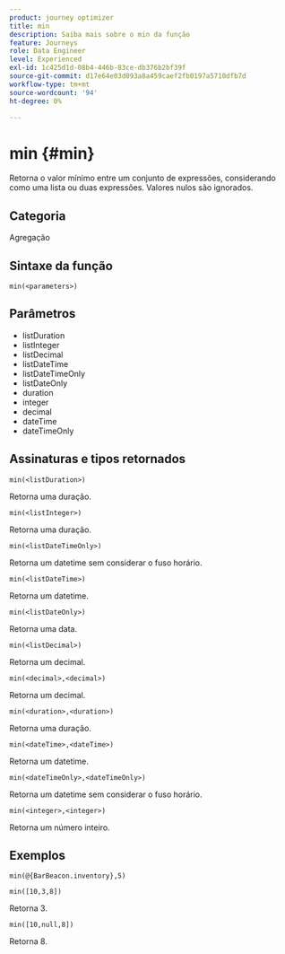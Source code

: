 ```yaml
---
product: journey optimizer
title: min
description: Saiba mais sobre o min da função
feature: Journeys
role: Data Engineer
level: Experienced
exl-id: 1c425d1d-08b4-446b-83ce-db376b2bf39f
source-git-commit: d17e64e03d093a8a459caef2fb0197a5710dfb7d
workflow-type: tm+mt
source-wordcount: '94'
ht-degree: 0%

---
```


# min {#min}

Retorna o valor mínimo entre um conjunto de expressões, considerando como uma lista ou duas expressões. Valores nulos são ignorados.

## Categoria

Agregação

## Sintaxe da função

`min(<parameters>)`

## Parâmetros

* listDuration
* listInteger
* listDecimal
* listDateTime
* listDateTimeOnly
* listDateOnly
* duration
* integer
* decimal
* dateTime
* dateTimeOnly

## Assinaturas e tipos retornados

`min(<listDuration>)`

Retorna uma duração.

`min(<listInteger>)`

Retorna uma duração.

`min(<listDateTimeOnly>)`

Retorna um datetime sem considerar o fuso horário.

`min(<listDateTime>)`

Retorna um datetime.

`min(<listDateOnly>)`

Retorna uma data.

`min(<listDecimal>)`

Retorna um decimal.

`min(<decimal>,<decimal>)`

Retorna um decimal.

`min(<duration>,<duration>)`

Retorna uma duração.

`min(<dateTime>,<dateTime>)`

Retorna um datetime.

`min(<dateTimeOnly>,<dateTimeOnly>)`

Retorna um datetime sem considerar o fuso horário.

`min(<integer>,<integer>)`

Retorna um número inteiro.

## Exemplos

`min(@{BarBeacon.inventory},5)`

`min([10,3,8])`

Retorna 3.

`min([10,null,8])`

Retorna 8.
